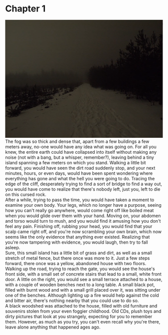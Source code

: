 # Chapter 1

![](/images/p8vij9nhqc071.png "lost")
The fog was so thick and dense that, apart from a few buildings a few meters away, no-one would have any idea what was going on. For all you knew, the entire earth could have collapsed into itself without making any noise (not with a bang, but a whisper, remember?), leaving behind a tiny island spanning a few meters on which you stand. Walking a little bit forward, you would have seen the dirt road suddenly stop, and your next minutes, hours, or even days, would have been spent wondering where everything has gone and what the hell you were going to do. Tracing the edge of the cliff, desperately trying to find a sort of bridge to find a way out, you would have come to realize that there's nobody left, just you, left to die on this cursed rock.\
After a while, trying to pass the time, you would have taken a moment to examine your own body. Your legs, which no longer have a purpose, seeing how you can't really go anywhere, would come right off like boiled meat when you would glide over them with your hand. Moving on, your abdomen and torso would turn to mush, and you would find it amusing how you don't feel any pain. Finishing off, rubbing your head, you would find that your scalp came right off, and you're now scrambling your own brain, which now seems like the only evidence that anything ever existed. Realizing that you're now tampering with evidence, you would laugh, then try to fall asleep.\
Sure, this small island has a little bit of grass and dirt, as well as a small stretch of metal fence, but there once was more to it. Just a few steps forward, there once was a yellow, abandoned house with two floors. Walking up the road, trying to reach the gate, you would see the house's front side, with a small set of concrete stairs that lead to a small, white front door. A little on the right, you would see a small terrace attached to a house, with a couple of wooden benches next to a long table. A small black pot, filled with burnt wood and with a small grill placed over it, was sitting under one of the benches. Although lighting up a fire would help against the cold and bitter air, there's nothing nearby that you could use to do so.\
A black woodshed was attached to the house, filled with old furniture and souvenirs stolen from your even foggier childhood. Old CDs, plush toys and dirty pictures that look at you strangely, expecting for you to remember them. However, as much as you try, you can't even recall why you're there, leave alone anything that happened ages ago.
